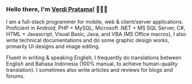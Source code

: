 ### Hello there, I'm [Verdi Pratama!](https://id.linkedin.com/in/verdipratama) 👋👋👋
I am a full-stack programmer for mobile, web & client/server applications. Proficient in Android, PHP + MySQL, Microsoft .NET + MS SQL Server, C#, HTML + Javascript, Visual Basic, Java, and VBA (MS Office macros), I also write technical documentations and do some graphic design works, primarily UI designs and image editing.

Fluent in writing & speaking English, I frequently do translations between English and Bahasa Indonesia (100% manual, to achieve human-quality translation). I sometimes also write articles and reviews for blogs and forums.
